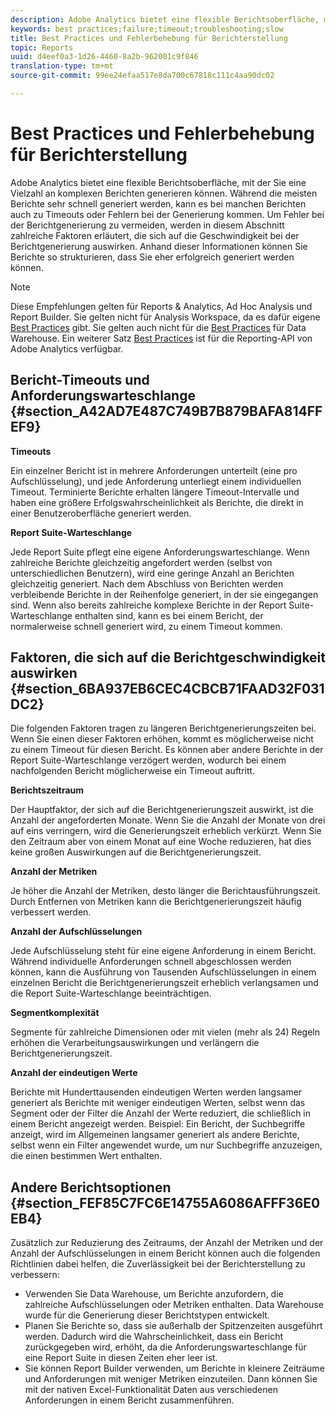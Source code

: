 ```yaml
---
description: Adobe Analytics bietet eine flexible Berichtsoberfläche, mit der Sie eine Vielzahl an komplexen Berichten generieren können. Während die meisten Berichte sehr schnell generiert werden, kann es bei manchen Berichten auch zu Timeouts oder Fehlern bei der Generierung kommen. Um Fehler bei der Berichtgenerierung zu vermeiden, werden in diesem Abschnitt zahlreiche Faktoren erläutert, die sich auf die Geschwindigkeit bei der Berichtgenerierung auswirken. Anhand dieser Informationen können Sie Berichte so strukturieren, dass Sie eher erfolgreich generiert werden können.
keywords: best practices;failure;timeout;troubleshooting;slow
title: Best Practices und Fehlerbehebung für Berichterstellung
topic: Reports
uuid: d4eef0a3-1d26-4460-8a2b-962001c9f846
translation-type: tm+mt
source-git-commit: 99ee24efaa517e8da700c67818c111c4aa90dc02

---
```



# Best Practices und Fehlerbehebung für Berichterstellung

Adobe Analytics bietet eine flexible Berichtsoberfläche, mit der Sie eine Vielzahl an komplexen Berichten generieren können. Während die meisten Berichte sehr schnell generiert werden, kann es bei manchen Berichten auch zu Timeouts oder Fehlern bei der Generierung kommen. Um Fehler bei der Berichtgenerierung zu vermeiden, werden in diesem Abschnitt zahlreiche Faktoren erläutert, die sich auf die Geschwindigkeit bei der Berichtgenerierung auswirken. Anhand dieser Informationen können Sie Berichte so strukturieren, dass Sie eher erfolgreich generiert werden können.

>[!Note]
>Diese Empfehlungen gelten für Reports &amp; Analytics, Ad Hoc Analysis und Report Builder.
>Sie gelten nicht für Analysis Workspace, da es dafür eigene [Best Practices](/help/analyze/analysis-workspace/optimizing-performance.md) gibt. Sie gelten auch nicht für die [Best Practices](https://marketing.adobe.com/resources/help/en_US/reference/data_warehouse_bp.html) für Data Warehouse. Ein weiterer Satz
>[Best Practices](https://marketing.adobe.com/developer/en_US/get-started/best-practices/c-best-practices) ist für die Reporting-API von Adobe Analytics verfügbar.

## Bericht-Timeouts und Anforderungswarteschlange {#section_A42AD7E487C749B7B879BAFA814FFEF9}

**Timeouts**

Ein einzelner Bericht ist in mehrere Anforderungen unterteilt (eine pro Aufschlüsselung), und jede Anforderung unterliegt einem individuellen Timeout. Terminierte Berichte erhalten längere Timeout-Intervalle und haben eine größere Erfolgswahrscheinlichkeit als Berichte, die direkt in einer Benutzeroberfläche generiert werden.

**Report Suite-Warteschlange**

Jede Report Suite pflegt eine eigene Anforderungswarteschlange. Wenn zahlreiche Berichte gleichzeitig angefordert werden (selbst von unterschiedlichen Benutzern), wird eine geringe Anzahl an Berichten gleichzeitig generiert. Nach dem Abschluss von Berichten werden verbleibende Berichte in der Reihenfolge generiert, in der sie eingegangen sind. Wenn also bereits zahlreiche komplexe Berichte in der Report Suite-Warteschlange enthalten sind, kann es bei einem Bericht, der normalerweise schnell generiert wird, zu einem Timeout kommen.

## Faktoren, die sich auf die Berichtgeschwindigkeit auswirken {#section_6BA937EB6CEC4CBCB71FAAD32F031DC2}

Die folgenden Faktoren tragen zu längeren Berichtgenerierungszeiten bei. Wenn Sie einen dieser Faktoren erhöhen, kommt es möglicherweise nicht zu einem Timeout für diesen Bericht. Es können aber andere Berichte in der Report Suite-Warteschlange verzögert werden, wodurch bei einem nachfolgenden Bericht möglicherweise ein Timeout auftritt.

**Berichtszeitraum**

Der Hauptfaktor, der sich auf die Berichtgenerierungszeit auswirkt, ist die Anzahl der angeforderten Monate. Wenn Sie die Anzahl der Monate von drei auf eins verringern, wird die Generierungszeit erheblich verkürzt. Wenn Sie den Zeitraum aber von einem Monat auf eine Woche reduzieren, hat dies keine großen Auswirkungen auf die Berichtgenerierungszeit.

**Anzahl der Metriken**

Je höher die Anzahl der Metriken, desto länger die Berichtausführungszeit. Durch Entfernen von Metriken kann die Berichtgenerierungszeit häufig verbessert werden.

**Anzahl der Aufschlüsselungen**

Jede Aufschlüsselung steht für eine eigene Anforderung in einem Bericht. Während individuelle Anforderungen schnell abgeschlossen werden können, kann die Ausführung von Tausenden Aufschlüsselungen in einem einzelnen Bericht die Berichtgenerierungszeit erheblich verlangsamen und die Report Suite-Warteschlange beeinträchtigen.

**Segmentkomplexität**

Segmente für zahlreiche Dimensionen oder mit vielen (mehr als 24) Regeln erhöhen die Verarbeitungsauswirkungen und verlängern die Berichtgenerierungszeit.

**Anzahl der eindeutigen Werte**

Berichte mit Hunderttausenden eindeutigen Werten werden langsamer generiert als Berichte mit weniger eindeutigen Werten, selbst wenn das Segment oder der Filter die Anzahl der Werte reduziert, die schließlich in einem Bericht angezeigt werden. Beispiel: Ein Bericht, der Suchbegriffe anzeigt, wird im Allgemeinen langsamer generiert als andere Berichte, selbst wenn ein Filter angewendet wurde, um nur Suchbegriffe anzuzeigen, die einen bestimmen Wert enthalten.

## Andere Berichtsoptionen {#section_FEF85C7FC6E14755A6086AFFF36E0EB4}

Zusätzlich zur Reduzierung des Zeitraums, der Anzahl der Metriken und der Anzahl der Aufschlüsselungen in einem Bericht können auch die folgenden Richtlinien dabei helfen, die Zuverlässigkeit bei der Berichterstellung zu verbessern:

* Verwenden Sie Data Warehouse, um Berichte anzufordern, die zahlreiche Aufschlüsselungen oder Metriken enthalten. Data Warehouse wurde für die Generierung dieser Berichtstypen entwickelt.
* Planen Sie Berichte so, dass sie außerhalb der Spitzenzeiten ausgeführt werden. Dadurch wird die Wahrscheinlichkeit, dass ein Bericht zurückgegeben wird, erhöht, da die Anforderungswarteschlange für eine Report Suite in diesen Zeiten eher leer ist.
* Sie können Report Builder verwenden, um Berichte in kleinere Zeiträume und Anforderungen mit weniger Metriken einzuteilen. Dann können Sie mit der nativen Excel-Funktionalität Daten aus verschiedenen Anforderungen in einem Bericht zusammenführen.


